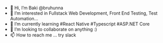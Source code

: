- 👋 Hi, I’m Baki @bruhunna 
- 👀 I’m interested in Fullstack Web Development, Front End Testing, Test Automation...
- 🌱 I’m currently learning #React Native #Typescript #ASP.NET Core
- 💞️ I’m looking to collaborate on anything :) 
- 📫 How to reach me ... try slack 

<!---
bruhunna/bruhunna is a ✨ special ✨ repository because its `README.md` (this file) appears on your GitHub profile.
You can click the Preview link to take a look at your changes.
--->
